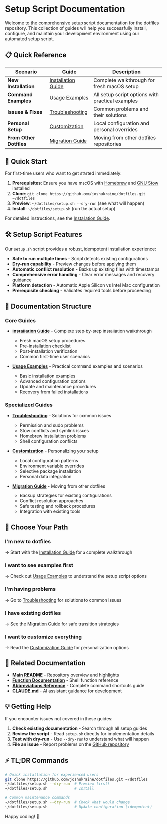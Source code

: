 # Setup Script Documentation

Welcome to the comprehensive setup script documentation for the dotfiles repository. This collection of guides will help you successfully install, configure, and maintain your development environment using our automated setup script.

## 📋 Quick Reference

| Scenario | Guide | Description |
|----------|-------|-------------|
| **New Installation** | [Installation Guide](installation-guide.md) | Complete walkthrough for fresh macOS setup |
| **Command Examples** | [Usage Examples](usage-examples.md) | All setup script options with practical examples |
| **Issues & Fixes** | [Troubleshooting](troubleshooting.md) | Common problems and their solutions |
| **Personal Setup** | [Customization](customization.md) | Local configuration and personal overrides |
| **From Other Dotfiles** | [Migration Guide](migration.md) | Moving from other dotfiles repositories |

## 🚀 Quick Start

For first-time users who want to get started immediately:

1. **Prerequisites**: Ensure you have macOS with [Homebrew](https://brew.sh) and [GNU Stow](https://www.gnu.org/software/stow/) installed
2. **Clone**: `git clone https://github.com/joshukraine/dotfiles.git ~/dotfiles`
3. **Preview**: `~/dotfiles/setup.sh --dry-run` (see what will happen)
4. **Install**: `~/dotfiles/setup.sh` (run the actual setup)

For detailed instructions, see the [Installation Guide](installation-guide.md).

## 🛠️ Setup Script Features

Our `setup.sh` script provides a robust, idempotent installation experience:

- **Safe to run multiple times** - Script detects existing configurations
- **Dry-run capability** - Preview changes before applying them
- **Automatic conflict resolution** - Backs up existing files with timestamps
- **Comprehensive error handling** - Clear error messages and recovery guidance
- **Platform detection** - Automatic Apple Silicon vs Intel Mac configuration
- **Prerequisite checking** - Validates required tools before proceeding

## 📖 Documentation Structure

### Core Guides

- **[Installation Guide](installation-guide.md)** - Complete step-by-step installation walkthrough
  - Fresh macOS setup procedures
  - Pre-installation checklist
  - Post-installation verification
  - Common first-time user scenarios

- **[Usage Examples](usage-examples.md)** - Practical command examples and scenarios
  - Basic installation examples
  - Advanced configuration options
  - Update and maintenance procedures
  - Recovery from failed installations

### Specialized Guides

- **[Troubleshooting](troubleshooting.md)** - Solutions for common issues
  - Permission and sudo problems
  - Stow conflicts and symlink issues
  - Homebrew installation problems
  - Shell configuration conflicts

- **[Customization](customization.md)** - Personalizing your setup
  - Local configuration patterns
  - Environment variable overrides
  - Selective package installation
  - Personal data integration

- **[Migration Guide](migration.md)** - Moving from other dotfiles
  - Backup strategies for existing configurations
  - Conflict resolution approaches
  - Safe testing and rollback procedures
  - Integration with existing tools

## 🎯 Choose Your Path

### I'm new to dotfiles

→ Start with the [Installation Guide](installation-guide.md) for a complete walkthrough

### I want to see examples first

→ Check out [Usage Examples](usage-examples.md) to understand the setup script options

### I'm having problems

→ Go to [Troubleshooting](troubleshooting.md) for solutions to common issues

### I have existing dotfiles

→ See the [Migration Guide](migration.md) for safe transition strategies

### I want to customize everything

→ Read the [Customization Guide](customization.md) for personalization options

## 🔗 Related Documentation

- **[Main README](../../README.md)** - Repository overview and highlights
- **[Function Documentation](../functions/README.md)** - Shell function reference
- **[Abbreviations Reference](../abbreviations.md)** - Complete command shortcuts guide
- **[CLAUDE.md](../../CLAUDE.md)** - AI assistant guidance for development

## 💡 Getting Help

If you encounter issues not covered in these guides:

1. **Check existing documentation** - Search through all setup guides
2. **Review the script** - Read `setup.sh` directly for implementation details
3. **Test with dry-run** - Use `--dry-run` to understand what will happen
4. **File an issue** - Report problems on the [GitHub repository](https://github.com/joshukraine/dotfiles/issues)

## ⚡ TL;DR Commands

```bash
# Quick installation for experienced users
git clone https://github.com/joshukraine/dotfiles.git ~/dotfiles
~/dotfiles/setup.sh --dry-run  # Preview first!
~/dotfiles/setup.sh            # Install

# Common maintenance commands
~/dotfiles/setup.sh --dry-run  # Check what would change
~/dotfiles/setup.sh            # Update configuration (idempotent)
```

Happy coding! 🚀
